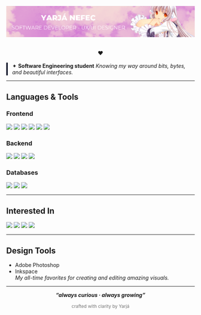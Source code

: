 ![Banner](images/chi-banner.png)

<br>
<div align="center">
❤︎
</div>
<br>

<div align="left" style="border-left: 4px solid #0F172A; padding-left: 12px;">
  ✦ <strong>Software Engineering student</strong>  
  <em>Knowing my way around bits, bytes, and beautiful interfaces.</em>
</div>

---

## Languages & Tools

### Frontend

<p align="left">
  <img src="https://img.shields.io/badge/CSS3-A678B4?style=flat&logo=css3&logoColor=white"/>
  <img src="https://img.shields.io/badge/HTML5-C75C7D?style=flat&logo=html5&logoColor=white"/>
  <img src="https://img.shields.io/badge/JavaScript-0F172A?style=flat&logo=javascript&logoColor=white"/>
  <img src="https://img.shields.io/badge/TypeScript-A678B4?style=flat&logo=typescript&logoColor=white"/>
  <img src="https://img.shields.io/badge/TailwindCSS-C75C7D?style=flat&logo=tailwindcss&logoColor=white"/>
  <img src="https://img.shields.io/badge/Next.js-0F172A?style=flat&logo=next.js&logoColor=white"/>
</p>

### Backend

<p align="left">
  <img src="https://img.shields.io/badge/PHP-A678B4?style=flat&logo=php&logoColor=white"/>
  <img src="https://img.shields.io/badge/Laravel-C75C7D?style=flat&logo=laravel&logoColor=white"/>
  <img src="https://img.shields.io/badge/Node.js-0F172A?style=flat&logo=node.js&logoColor=white"/>
  <img src="https://img.shields.io/badge/Python-A678B4?style=flat&logo=python&logoColor=white"/>
</p>

### Databases

<p align="left">
  <img src="https://img.shields.io/badge/MongoDB-C75C7D?style=flat&logo=mongodb&logoColor=white"/>
  <img src="https://img.shields.io/badge/SQLite-0F172A?style=flat&logo=sqlite&logoColor=white"/>
  <img src="https://img.shields.io/badge/PostgreSQL-A678B4?style=flat&logo=postgresql&logoColor=white"/>
</p>

---

## Interested In

<p align="left">
  <img src="https://img.shields.io/badge/C-C75C7D?style=flat&logo=c&logoColor=white"/>
  <img src="https://img.shields.io/badge/C++-0F172A?style=flat&logo=cplusplus&logoColor=white"/>
  <img src="https://img.shields.io/badge/R-A678B4?style=flat&logo=r&logoColor=white"/>
  <img src="https://img.shields.io/badge/Scala-C75C7D?style=flat&logo=scala&logoColor=white"/>
</p>

---

## Design Tools

- Adobe Photoshop  
- Inkspace  
<em>My all-time favorites for creating and editing amazing visuals.</em>

---

<p align="center"><strong><em>“always curious · always growing”</em></strong></p>

<div align="center" style="opacity:0.6;font-size:12px;">
crafted with clarity by Yarjá
</div>
